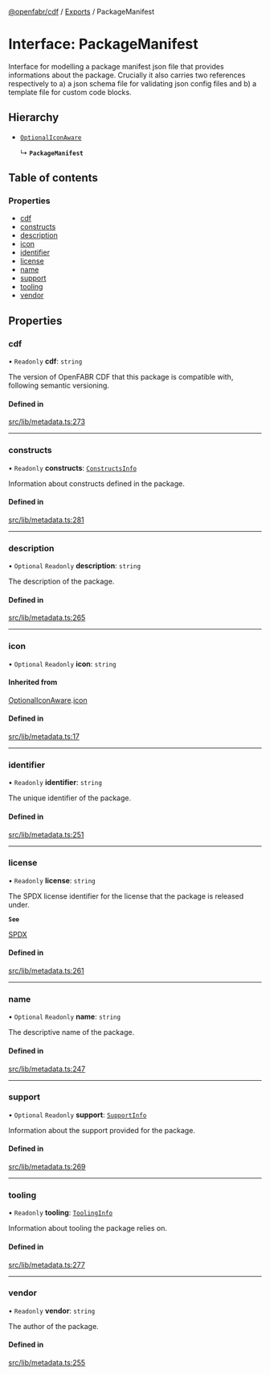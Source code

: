 [@openfabr/cdf](../README.md) / [Exports](../modules.md) / PackageManifest

# Interface: PackageManifest

Interface for modelling a package manifest json file that provides informations about the package.
Crucially it also carries two references respectively to a) a json schema file for validating json config files and b) a template file for custom code blocks.

## Hierarchy

- [`OptionalIconAware`](OptionalIconAware.md)

  ↳ **`PackageManifest`**

## Table of contents

### Properties

- [cdf](PackageManifest.md#cdf)
- [constructs](PackageManifest.md#constructs)
- [description](PackageManifest.md#description)
- [icon](PackageManifest.md#icon)
- [identifier](PackageManifest.md#identifier)
- [license](PackageManifest.md#license)
- [name](PackageManifest.md#name)
- [support](PackageManifest.md#support)
- [tooling](PackageManifest.md#tooling)
- [vendor](PackageManifest.md#vendor)

## Properties

### cdf

• `Readonly` **cdf**: `string`

The version of OpenFABR CDF that this package is compatible with, following semantic versioning.

#### Defined in

[src/lib/metadata.ts:273](https://github.com/openfabr/cdf/blob/18ec52e/core/typescript/src/lib/metadata.ts#L273)

___

### constructs

• `Readonly` **constructs**: [`ConstructsInfo`](ConstructsInfo.md)

Information about constructs defined in the package.

#### Defined in

[src/lib/metadata.ts:281](https://github.com/openfabr/cdf/blob/18ec52e/core/typescript/src/lib/metadata.ts#L281)

___

### description

• `Optional` `Readonly` **description**: `string`

The description of the package.

#### Defined in

[src/lib/metadata.ts:265](https://github.com/openfabr/cdf/blob/18ec52e/core/typescript/src/lib/metadata.ts#L265)

___

### icon

• `Optional` `Readonly` **icon**: `string`

#### Inherited from

[OptionalIconAware](OptionalIconAware.md).[icon](OptionalIconAware.md#icon)

#### Defined in

[src/lib/metadata.ts:17](https://github.com/openfabr/cdf/blob/18ec52e/core/typescript/src/lib/metadata.ts#L17)

___

### identifier

• `Readonly` **identifier**: `string`

The unique identifier of the package.

#### Defined in

[src/lib/metadata.ts:251](https://github.com/openfabr/cdf/blob/18ec52e/core/typescript/src/lib/metadata.ts#L251)

___

### license

• `Readonly` **license**: `string`

The SPDX license identifier for the license that the package is released under.

**`See`**

[SPDX](https://spdx.org/licenses/)

#### Defined in

[src/lib/metadata.ts:261](https://github.com/openfabr/cdf/blob/18ec52e/core/typescript/src/lib/metadata.ts#L261)

___

### name

• `Optional` `Readonly` **name**: `string`

The descriptive name of the package.

#### Defined in

[src/lib/metadata.ts:247](https://github.com/openfabr/cdf/blob/18ec52e/core/typescript/src/lib/metadata.ts#L247)

___

### support

• `Optional` `Readonly` **support**: [`SupportInfo`](SupportInfo.md)

Information about the support provided for the package.

#### Defined in

[src/lib/metadata.ts:269](https://github.com/openfabr/cdf/blob/18ec52e/core/typescript/src/lib/metadata.ts#L269)

___

### tooling

• `Readonly` **tooling**: [`ToolingInfo`](ToolingInfo.md)

Information about tooling the package relies on.

#### Defined in

[src/lib/metadata.ts:277](https://github.com/openfabr/cdf/blob/18ec52e/core/typescript/src/lib/metadata.ts#L277)

___

### vendor

• `Readonly` **vendor**: `string`

The author of the package.

#### Defined in

[src/lib/metadata.ts:255](https://github.com/openfabr/cdf/blob/18ec52e/core/typescript/src/lib/metadata.ts#L255)
